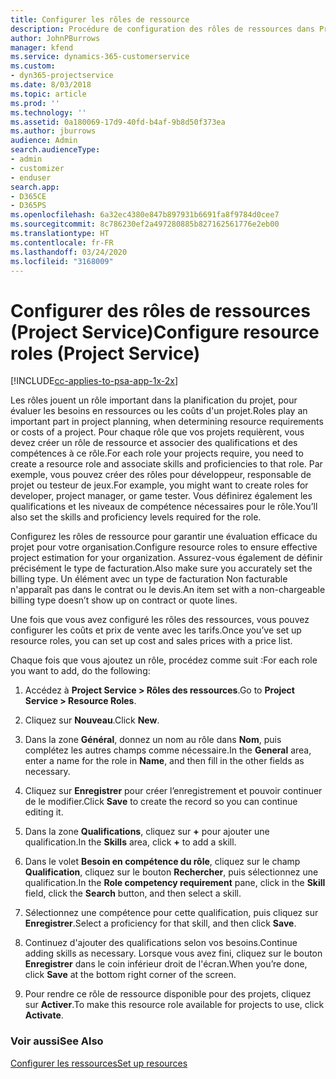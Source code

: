 ```yaml
---
title: Configurer les rôles de ressource
description: Procédure de configuration des rôles de ressources dans Project Service
author: JohnPBurrows
manager: kfend
ms.service: dynamics-365-customerservice
ms.custom:
- dyn365-projectservice
ms.date: 8/03/2018
ms.topic: article
ms.prod: ''
ms.technology: ''
ms.assetid: 0a180069-17d9-40fd-b4af-9b8d50f373ea
ms.author: jburrows
audience: Admin
search.audienceType:
- admin
- customizer
- enduser
search.app:
- D365CE
- D365PS
ms.openlocfilehash: 6a32ec4380e847b897931b6691fa8f9784d0cee7
ms.sourcegitcommit: 8c786230ef2a497280885b827162561776e2eb00
ms.translationtype: HT
ms.contentlocale: fr-FR
ms.lasthandoff: 03/24/2020
ms.locfileid: "3168009"
---
```

# <a name="configure-resource-roles-project-service"></a><span data-ttu-id="a08dc-103">Configurer des rôles de ressources (Project Service)</span><span class="sxs-lookup"><span data-stu-id="a08dc-103">Configure resource roles (Project Service)</span></span>

[!INCLUDE[cc-applies-to-psa-app-1x-2x](../includes/cc-applies-to-psa-app-1x-2x.md)]

<span data-ttu-id="a08dc-104">Les rôles jouent un rôle important dans la planification du projet, pour évaluer les besoins en ressources ou les coûts d'un projet.</span><span class="sxs-lookup"><span data-stu-id="a08dc-104">Roles play an important part in project planning, when determining resource requirements or costs of a project.</span></span> <span data-ttu-id="a08dc-105">Pour chaque rôle que vos projets requièrent, vous devez créer un rôle de ressource et associer des qualifications et des compétences à ce rôle.</span><span class="sxs-lookup"><span data-stu-id="a08dc-105">For each role your projects require, you need to create a resource role and associate skills and proficiencies to that role.</span></span> <span data-ttu-id="a08dc-106">Par exemple, vous pouvez créer des rôles pour développeur, responsable de projet ou testeur de jeux.</span><span class="sxs-lookup"><span data-stu-id="a08dc-106">For example, you might want to create roles for developer, project manager, or game tester.</span></span> <span data-ttu-id="a08dc-107">Vous définirez également les qualifications et les niveaux de compétence nécessaires pour le rôle.</span><span class="sxs-lookup"><span data-stu-id="a08dc-107">You’ll also set the skills and proficiency levels required for the role.</span></span>  
  
 <span data-ttu-id="a08dc-108">Configurez les rôles de ressource pour garantir une évaluation efficace du projet pour votre organisation.</span><span class="sxs-lookup"><span data-stu-id="a08dc-108">Configure resource roles to ensure effective project estimation for your organization.</span></span>  <span data-ttu-id="a08dc-109">Assurez-vous également de définir précisément le type de facturation.</span><span class="sxs-lookup"><span data-stu-id="a08dc-109">Also make sure you accurately set the billing type.</span></span> <span data-ttu-id="a08dc-110">Un élément avec un type de facturation Non facturable n'apparaît pas dans le contrat ou le devis.</span><span class="sxs-lookup"><span data-stu-id="a08dc-110">An item set with a non-chargeable billing type doesn’t show up on contract or quote lines.</span></span>  
  
 <span data-ttu-id="a08dc-111">Une fois que vous avez configuré les rôles des ressources, vous pouvez configurer les coûts et prix de vente avec les tarifs.</span><span class="sxs-lookup"><span data-stu-id="a08dc-111">Once you’ve set up resource roles, you can set up cost and sales prices with a price list.</span></span>  
  
 <span data-ttu-id="a08dc-112">Chaque fois que vous ajoutez un rôle, procédez comme suit :</span><span class="sxs-lookup"><span data-stu-id="a08dc-112">For each role you want to add, do the following:</span></span>  
  
1.  <span data-ttu-id="a08dc-113">Accédez à **Project Service > Rôles des ressources**.</span><span class="sxs-lookup"><span data-stu-id="a08dc-113">Go to **Project Service > Resource Roles**.</span></span>  
  
2.  <span data-ttu-id="a08dc-114">Cliquez sur **Nouveau**.</span><span class="sxs-lookup"><span data-stu-id="a08dc-114">Click **New**.</span></span>  
  
3.  <span data-ttu-id="a08dc-115">Dans la zone **Général**, donnez un nom au rôle dans **Nom**, puis complétez les autres champs comme nécessaire.</span><span class="sxs-lookup"><span data-stu-id="a08dc-115">In the **General** area, enter a name for the role in **Name**, and then fill in the other fields as necessary.</span></span>  
  
4.  <span data-ttu-id="a08dc-116">Cliquez sur **Enregistrer** pour créer l’enregistrement et pouvoir continuer de le modifier.</span><span class="sxs-lookup"><span data-stu-id="a08dc-116">Click **Save** to create the record so you can continue editing it.</span></span>  
  
5.  <span data-ttu-id="a08dc-117">Dans la zone **Qualifications**, cliquez sur **+** pour ajouter une qualification.</span><span class="sxs-lookup"><span data-stu-id="a08dc-117">In the **Skills** area, click **+** to add a skill.</span></span>  
  
6.  <span data-ttu-id="a08dc-118">Dans le volet **Besoin en compétence du rôle**, cliquez sur le champ **Qualification**, cliquez sur le bouton **Rechercher**, puis sélectionnez une qualification.</span><span class="sxs-lookup"><span data-stu-id="a08dc-118">In the **Role competency requirement** pane, click in the **Skill** field, click the **Search** button, and then select a skill.</span></span>  
  
7.  <span data-ttu-id="a08dc-119">Sélectionnez une compétence pour cette qualification, puis cliquez sur **Enregistrer**.</span><span class="sxs-lookup"><span data-stu-id="a08dc-119">Select a proficiency for that skill, and then click **Save**.</span></span>  
  
8.  <span data-ttu-id="a08dc-120">Continuez d'ajouter des qualifications selon vos besoins.</span><span class="sxs-lookup"><span data-stu-id="a08dc-120">Continue adding skills as necessary.</span></span> <span data-ttu-id="a08dc-121">Lorsque vous avez fini, cliquez sur le bouton **Enregistrer** dans le coin inférieur droit de l'écran.</span><span class="sxs-lookup"><span data-stu-id="a08dc-121">When you’re done, click **Save** at the bottom right corner of the screen.</span></span>  
  
9. <span data-ttu-id="a08dc-122">Pour rendre ce rôle de ressource disponible pour des projets, cliquez sur **Activer**.</span><span class="sxs-lookup"><span data-stu-id="a08dc-122">To make this resource role available for projects to use, click **Activate**.</span></span>  
  
### <a name="see-also"></a><span data-ttu-id="a08dc-123">Voir aussi</span><span class="sxs-lookup"><span data-stu-id="a08dc-123">See Also</span></span>  
 [<span data-ttu-id="a08dc-124">Configurer les ressources</span><span class="sxs-lookup"><span data-stu-id="a08dc-124">Set up resources</span></span>](../project-service/set-up-resources.md)
